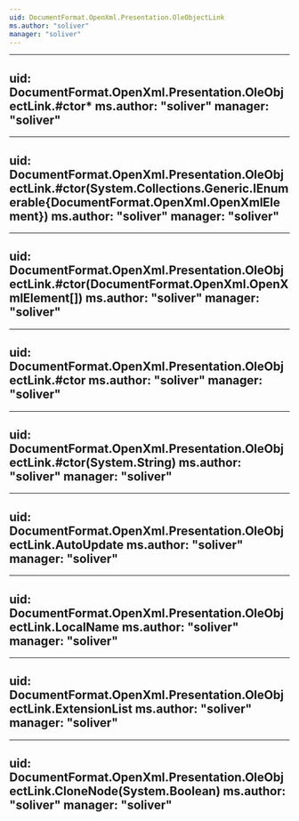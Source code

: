 ```yaml
---
uid: DocumentFormat.OpenXml.Presentation.OleObjectLink
ms.author: "soliver"
manager: "soliver"
---
```


---
uid: DocumentFormat.OpenXml.Presentation.OleObjectLink.#ctor*
ms.author: "soliver"
manager: "soliver"
---

---
uid: DocumentFormat.OpenXml.Presentation.OleObjectLink.#ctor(System.Collections.Generic.IEnumerable{DocumentFormat.OpenXml.OpenXmlElement})
ms.author: "soliver"
manager: "soliver"
---

---
uid: DocumentFormat.OpenXml.Presentation.OleObjectLink.#ctor(DocumentFormat.OpenXml.OpenXmlElement[])
ms.author: "soliver"
manager: "soliver"
---

---
uid: DocumentFormat.OpenXml.Presentation.OleObjectLink.#ctor
ms.author: "soliver"
manager: "soliver"
---

---
uid: DocumentFormat.OpenXml.Presentation.OleObjectLink.#ctor(System.String)
ms.author: "soliver"
manager: "soliver"
---

---
uid: DocumentFormat.OpenXml.Presentation.OleObjectLink.AutoUpdate
ms.author: "soliver"
manager: "soliver"
---

---
uid: DocumentFormat.OpenXml.Presentation.OleObjectLink.LocalName
ms.author: "soliver"
manager: "soliver"
---

---
uid: DocumentFormat.OpenXml.Presentation.OleObjectLink.ExtensionList
ms.author: "soliver"
manager: "soliver"
---

---
uid: DocumentFormat.OpenXml.Presentation.OleObjectLink.CloneNode(System.Boolean)
ms.author: "soliver"
manager: "soliver"
---
